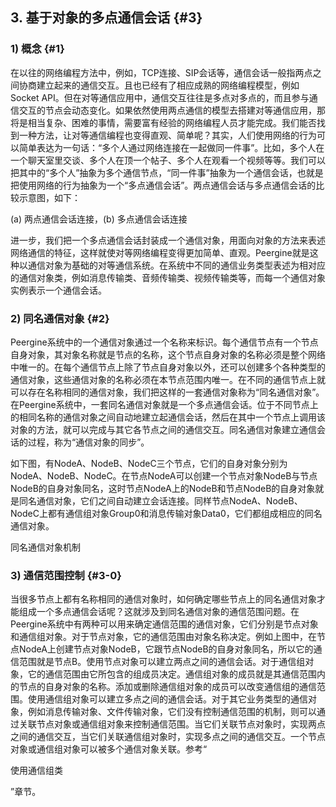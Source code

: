 ## 3\. 基于对象的多点通信会话 {#3}

### 1) 概念 {#1}

在以往的网络编程方法中，例如，TCP连接、SIP会话等，通信会话一般指两点之间协商建立起来的通信交互。且也已经有了相应成熟的网络编程模型，例如Socket API。但在对等通信应用中，通信交互往往是多点对多点的，而且参与通信交互的节点会动态变化。如果依然使用两点通信的模型去搭建对等通信应用，那将是相当复杂、困难的事情，需要富有经验的网络编程人员才能完成。我们能否找到一种方法，让对等通信编程也变得直观、简单呢？其实，人们使用网络的行为可以简单表达为一句话：“多个人通过网络连接在一起做同一件事”。比如，多个人在一个聊天室里交谈、多个人在顶一个帖子、多个人在观看一个视频等等。我们可以把其中的“多个人”抽象为多个通信节点，“同一件事”抽象为一个通信会话，也就是把使用网络的行为抽象为一个“多点通信会话”。两点通信会话与多点通信会话的比较示意图，如下：

(a) 两点通信会话连接，(b) 多点通信会话连接

进一步，我们把一个多点通信会话封装成一个通信对象，用面向对象的方法来表述网络通信的特征，这样就使对等网络编程变得更加简单、直观。Peergine就是这种以通信对象为基础的对等通信系统。在系统中不同的通信业务类型表述为相对应的通信对象类，例如消息传输类、音频传输类、视频传输类等，而每一个通信对象实例表示一个通信会话。

### 2) 同名通信对象 {#2}

Peergine系统中的一个通信对象通过一个名称来标识。每个通信节点有一个节点自身对象，其对象名称就是节点的名称，这个节点自身对象的名称必须是整个网络中唯一的。在每个通信节点上除了节点自身对象以外，还可以创建多个各种类型的通信对象，这些通信对象的名称必须在本节点范围内唯一。在不同的通信节点上就可以存在名称相同的通信对象，我们把这样的一套通信对象称为“同名通信对象”。在Peergine系统中，一套同名通信对象就是一个多点通信会话。位于不同节点上的相同名称的通信对象之间自动地建立起通信会话，然后在其中一个节点上调用该对象的方法，就可以完成与其它各节点之间的通信交互。同名通信对象建立通信会话的过程，称为“通信对象的同步”。

如下图，有NodeA、NodeB、NodeC三个节点，它们的自身对象分别为 NodeA、NodeB、NodeC。在节点NodeA可以创建一个节点对象NodeB与节点NodeB的自身对象同名，这时节点NodeA上的NodeB和节点NodeB的自身对象就是同名通信对象，它们之间自动建立会话连接。同样节点NodeA、NodeB、NodeC上都有通信组对象Group0和消息传输对象Data0，它们都组成相应的同名通信对象。

同名通信对象机制

### 3) 通信范围控制 {#3-0}

当很多节点上都有名称相同的通信对象时，如何确定哪些节点上的同名通信对象才能组成一个多点通信会话呢？这就涉及到同名通信对象的通信范围问题。在Peergine系统中有两种可以用来确定通信范围的通信对象，它们分别是节点对象和通信组对象。对于节点对象，它的通信范围由对象名称决定。例如上图中，在节点NodeA上创建节点对象NodeB，它跟节点NodeB的自身对象同名，所以它的通信范围就是节点B。使用节点对象可以建立两点之间的通信会话。对于通信组对象，它的通信范围由它所包含的组成员决定。通信组对象的成员就是其通信范围内的节点的自身对象的名称。添加或删除通信组对象的成员可以改变通信组的通信范围。使用通信组对象可以建立多点之间的通信会话。对于其它业务类型的通信对象，例如消息传输对象、文件传输对象，它们没有控制通信范围的机制，则可以通过关联节点对象或通信组对象来控制通信范围。当它们关联节点对象时，实现两点之间的通信交互，当它们关联通信组对象时，实现多点之间的通信交互。一个节点对象或通信组对象可以被多个通信对象关联。参考“

使用通信组类

”章节。